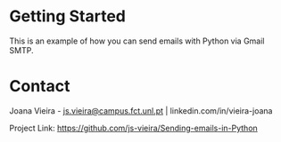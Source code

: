 # Getting Started

This is an example of how you can send emails with Python via Gmail SMTP.


# Contact

Joana Vieira - js.vieira@campus.fct.unl.pt | linkedin.com/in/vieira-joana

Project Link: https://github.com/js-vieira/Sending-emails-in-Python
